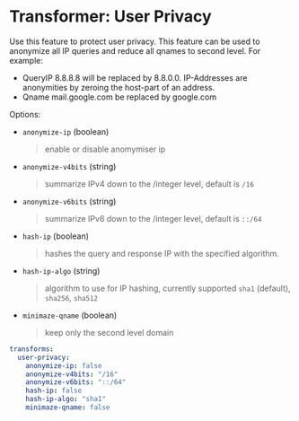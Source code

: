 # Transformer: User Privacy

Use this feature to protect user privacy. This feature can be used to anonymize all IP queries and reduce all qnames to second level.
For example:

- QueryIP 8.8.8.8 will be replaced by 8.8.0.0. IP-Addresses are anonymities by zeroing the host-part of an address.
- Qname mail.google.com be replaced by google.com

Options:

* `anonymize-ip` (boolean)
  > enable or disable anomymiser ip

* `anonymize-v4bits` (string)
  > summarize IPv4 down to the /integer level, default is `/16`

* `anonymize-v6bits` (string)
  > summarize IPv6 down to the /integer level, default is `::/64`

* `hash-ip` (boolean)
  > hashes the query and response IP with the specified algorithm.

* `hash-ip-algo` (string)
  > algorithm to use for IP hashing, currently supported `sha1` (default), `sha256`, `sha512`

* `minimaze-qname` (boolean)
  > keep only the second level domain

```yaml
transforms:
  user-privacy:
    anonymize-ip: false
    anonymize-v4bits: "/16"
    anonymize-v6bits: "::/64"
    hash-ip: false
    hash-ip-algo: "sha1"
    minimaze-qname: false
```
